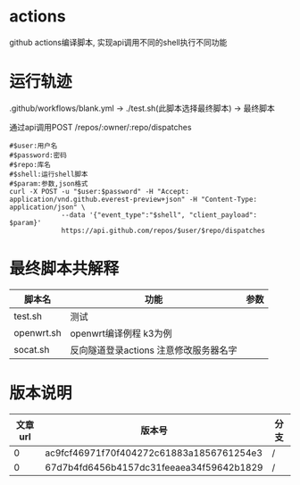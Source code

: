# actions
github actions编译脚本, 实现api调用不同的shell执行不同功能

# 运行轨迹
.github/workflows/blank.yml -> ./test.sh(此脚本选择最终脚本) -> 最终脚本  

通过api调用POST /repos/:owner/:repo/dispatches  

```shell
#$user:用户名  
#$password:密码
#$repo:库名
#$shell:运行shell脚本
#$param:参数,json格式
curl -X POST -u "$user:$password" -H "Accept: application/vnd.github.everest-preview+json" -H "Content-Type: application/json" \
             --data '{"event_type":"$shell", "client_payload": $param}' 
             https://api.github.com/repos/$user/$repo/dispatches
```

# 最终脚本共解释
|脚本名|功能|参数|
|---|---|---|
|test.sh|测试||
|openwrt.sh|openwrt编译例程 k3为例||
|socat.sh|反向隧道登录actions 注意修改服务器名字||

# 版本说明
|文章url|版本号|分支|
|---|---|---|
|0|ac9fcf46971f70f404272c61883a1856761254e3|/|
|0|67d7b4fd6456b4157dc31feeaea34f59642b1829|/|

